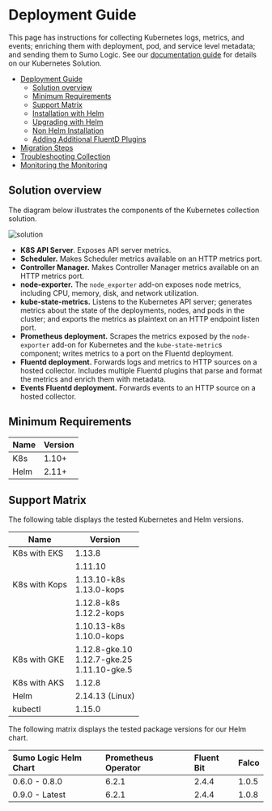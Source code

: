 # Deployment Guide

This page has instructions for collecting Kubernetes logs, metrics, and events; enriching them with deployment, pod, and service level metadata; and sending them to Sumo Logic. See our [documentation guide](https://help.sumologic.com/Solutions/Kubernetes_Solution) for details on our Kubernetes Solution.

- [Deployment Guide](#deployment-guide)
  - [Solution overview](#solution-overview)
  - [Minimum Requirements](#minimum-requirements)
  - [Support Matrix](#support-matrix)
  - [Installation with Helm](https://github.com/SumoLogic/sumologic-kubernetes-collection/blob/master/deploy/docs/Installation_with_Helm.md)
  - [Upgrading with Helm](https://github.com/SumoLogic/sumologic-kubernetes-collection/blob/master/deploy/docs/Upgrading_with_Helm.md) 
  - [Non Helm Installation](https://github.com/SumoLogic/sumologic-kubernetes-collection/blob/master/deploy/docs/Non_Helm_Installation.md) 
  - [Adding Additional FluentD Plugins](https://github.com/SumoLogic/sumologic-kubernetes-collection/blob/master/deploy/docs/Additional_Fluentd_Plugins.md)
- [Migration Steps](https://github.com/SumoLogic/sumologic-kubernetes-collection/blob/master/deploy/docs/Migration_Steps.md)
- [Troubleshooting Collection](https://github.com/SumoLogic/sumologic-kubernetes-collection/blob/master/deploy/docs/Troubleshoot_Collection.md)
- [Monitoring the Monitoring](https://github.com/SumoLogic/sumologic-kubernetes-collection/blob/master/deploy/docs/monitoring-lag.md)

## Solution overview

The diagram below illustrates the components of the Kubernetes collection solution.

![solution](/images/k8s_collection_diagram.png)

* **K8S API Server**. Exposes API server metrics.
* **Scheduler.** Makes Scheduler metrics available on an HTTP metrics port.
* **Controller Manager.** Makes Controller Manager metrics available on an HTTP metrics port.
* **node-exporter.** The `node_exporter` add-on exposes node metrics, including CPU, memory, disk, and network utilization.
* **kube-state-metrics.** Listens to the Kubernetes API server; generates metrics about the state of the deployments, nodes, and pods in the cluster; and exports the metrics as plaintext on an HTTP endpoint listen port.
* **Prometheus deployment.** Scrapes the metrics exposed by the `node-exporter` add-on for Kubernetes and the `kube-state-metric`s component; writes metrics to a port on the Fluentd deployment.
* **Fluentd deployment.** Forwards logs and metrics to HTTP sources on a hosted collector. Includes multiple Fluentd plugins that parse and format the metrics and enrich them with metadata.
* **Events Fluentd deployment.** Forwards events to an HTTP source on a hosted collector.

## Minimum Requirements

Name | Version
-------- | -----
K8s | 1.10+
Helm | 2.11+

## Support Matrix

The following table displays the tested Kubernetes and Helm versions.

Name | Version
-------- | -----
K8s with EKS | 1.13.8
|| 1.11.10
K8s with Kops | 1.13.10-k8s<br>1.13.0-kops
|| 1.12.8-k8s<br>1.12.2-kops
||1.10.13-k8s<br>1.10.0-kops
K8s with GKE | 1.12.8-gke.10<br>1.12.7-gke.25<br>1.11.10-gke.5
K8s with AKS | 1.12.8
Helm | 2.14.13 (Linux)
kubectl | 1.15.0

The following matrix displays the tested package versions for our Helm chart.

Sumo Logic Helm Chart | Prometheus Operator | Fluent Bit | Falco
|:-------- |:-------- |:-------- |:--------
0.6.0 - 0.8.0 | 6.2.1 | 2.4.4 | 1.0.5
0.9.0 - Latest | 6.2.1 | 2.4.4 | 1.0.8
